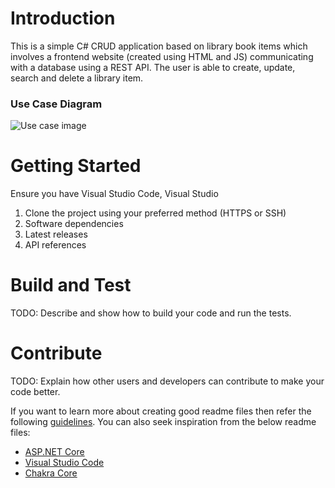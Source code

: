 # Introduction 
This is a simple C# CRUD application based on library book items which involves a frontend website (created using HTML and JS) communicating with a database using a REST API. The user is able to create, update, search and delete a library item. 

### Use Case Diagram
![Use case image](https://dev.azure.com/zakiyahyaqoob0511/_git/NewOrg?path=/images/use_case)


# Getting Started
Ensure you have Visual Studio Code, Visual Studio
1.	Clone the project using your preferred method (HTTPS or SSH)
2.	Software dependencies
3.	Latest releases
4.	API references


# Build and Test
TODO: Describe and show how to build your code and run the tests. 

# Contribute
TODO: Explain how other users and developers can contribute to make your code better. 

If you want to learn more about creating good readme files then refer the following [guidelines](https://docs.microsoft.com/en-us/azure/devops/repos/git/create-a-readme?view=azure-devops). You can also seek inspiration from the below readme files:
- [ASP.NET Core](https://github.com/aspnet/Home)
- [Visual Studio Code](https://github.com/Microsoft/vscode)
- [Chakra Core](https://github.com/Microsoft/ChakraCore)